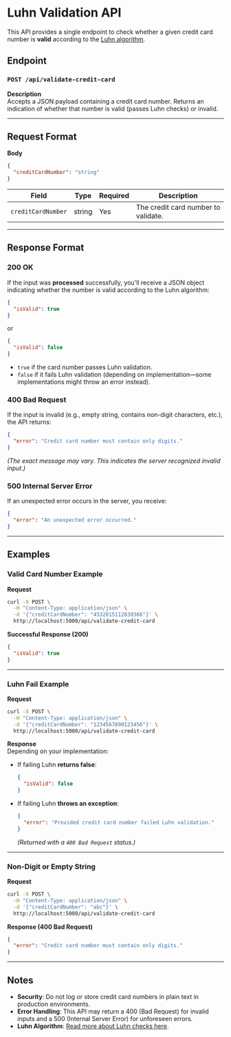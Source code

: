# Luhn Validation API

This API provides a single endpoint to check whether a given credit card number is **valid** according to
the [Luhn algorithm](https://en.wikipedia.org/wiki/Luhn_algorithm).

## Endpoint

### `POST /api/validate-credit-card`

**Description**  
Accepts a JSON payload containing a credit card number. Returns an indication of whether that number is valid (passes
Luhn checks) or invalid.

---

## Request Format

**Body**

```json
{
  "creditCardNumber": "string"
}
```

| Field              | Type   | Required | Description                         |
|--------------------|--------|----------|-------------------------------------|
| `creditCardNumber` | string | Yes      | The credit card number to validate. |

---

## Response Format

### **200 OK**

If the input was **processed** successfully, you'll receive a JSON object indicating whether the number is valid
according to the Luhn algorithm:

```json
{
  "isValid": true
}
```

or

```json
{
  "isValid": false
}
```

- `true` if the card number passes Luhn validation.
- `false` if it fails Luhn validation (depending on implementation—some implementations might throw an error instead).

### **400 Bad Request**

If the input is invalid (e.g., empty string, contains non-digit characters, etc.), the API returns:

```json
{
  "error": "Credit card number must contain only digits."
}
```

*(The exact message may vary. This indicates the server recognized invalid input.)*

### **500 Internal Server Error**

If an unexpected error occurs in the server, you receive:

```json
{
  "error": "An unexpected error occurred."
}
```

---

## Examples

### Valid Card Number Example

**Request**

```bash
curl -X POST \
  -H "Content-Type: application/json" \
  -d '{"creditCardNumber": "4532015112830366"}' \
  http://localhost:5000/api/validate-credit-card
```

**Successful Response (200)**

```json
{
  "isValid": true
}
```

---

### Luhn Fail Example

**Request**

```bash
curl -X POST \
  -H "Content-Type: application/json" \
  -d '{"creditCardNumber": "1234567890123456"}' \
  http://localhost:5000/api/validate-credit-card
```

**Response**  
Depending on your implementation:

- If failing Luhn **returns false**:
  ```json
  {
    "isValid": false
  }
  ```
- If failing Luhn **throws an exception**:
  ```json
  {
    "error": "Provided credit card number failed Luhn validation."
  }
  ```
  *(Returned with a `400 Bad Request` status.)*

---

### Non-Digit or Empty String

**Request**

```bash
curl -X POST \
  -H "Content-Type: application/json" \
  -d '{"creditCardNumber": "abc"}' \
  http://localhost:5000/api/validate-credit-card
```

**Response (400 Bad Request)**

```json
{
  "error": "Credit card number must contain only digits."
}
```

---

## Notes

- **Security**: Do not log or store credit card numbers in plain text in production environments.
- **Error Handling**: This API may return a 400 (Bad Request) for invalid inputs and a 500 (Internal Server Error) for
  unforeseen errors.
- **Luhn Algorithm**: [Read more about Luhn checks here](https://en.wikipedia.org/wiki/Luhn_algorithm).